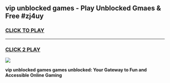 
## vip unblocked games - Play Unblocked Gmaes & Free #zj4uy
<h3>
<a href="https://news.freeplayer.one?title=vip_unblocked_games&ref=03M">CLICK TO PLAY</a></h3>
<hr>

<h3>
<a href="https://news.freeplayer.one?title=vip_unblocked_games&ref=03M">CLICK 2 PLAY</a>
  
</h3>

<a href="https://news.freeplayer.one?title=vip_unblocked_games&ref=03M"><img src="https://clearcache.store/games.png"></a>


**vip unblocked games games unblocked: Your Gateway to Fun and Accessible Online Gaming**
